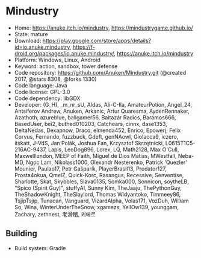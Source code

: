 # Mindustry

- Home: https://anuke.itch.io/mindustry, https://mindustrygame.github.io/
- State: mature
- Download: https://play.google.com/store/apps/details?id=io.anuke.mindustry, https://f-droid.org/packages/io.anuke.mindustry/, https://anuke.itch.io/mindustry
- Platform: Windows, Linux, Android
- Keyword: action, sandbox, tower defense
- Code repository: https://github.com/Anuken/Mindustry.git (@created 2017, @stars 8308, @forks 1330)
- Code language: Java
- Code license: GPL-3.0
- Code dependency: libGDX
- Developer: (G_H), _m_nr_sU, Aldas, Ali-C-Ila, AmateurPotion, Angel_24, Antsiferov Andrew, Anuken, Arkanic, Artur Quaresma, AydenRennaker, Azathoth, azureblue, ballgamer56, Baltazár Radics, Baramos666, BasedUser, bei2, buthed010203, Catchears, cinnx, dase1353, DeltaNedas, Dexapnow, Draco, elmenda452, Enrico, Epowerj, Felix Corvus, Fernando, fuzzbuck, Gdeft, genNAowl, GioIacca9, iczero, itskatt, J-VdS, Jan Polák, Joshua Fan, Krzysztof Skrzętnicki, L0615T1C5-216AC-9437, Lapis, LeoDog896, Lorex, LQ, Math2128, Max O'Cull, Maxwelllondon, MEEP of Faith, Miguel de Dios Matias, MWestfall, Neba-MD, Ngọc Lam, Nikolass1000, Olexandr Nesterenko, Patrick 'Quezler' Mounier, Paulao17, Petr Gašparík, PlayerBrasil13, Predator127, Prosta4okua, QmelZ, Quick-Korc, Rasangus, Recessive, Senventise, Sharlotte, Skat, Skybbles, Slava0135, Somka000, Sonnicon, soytheLB, "Spico (Spirit Guy)", stuffyAI, Sunny Kim, TheJaaju, ThePythonGuy, TheShadowKnight, TheSlaylord, Thomas Widyantoko, Timmeey86, TsjipTsjip, Tunacan, Vanguard, VizardAlpha, Volas171, VozDuh, William So, Wina, WinterUnderTheSnow, xgamezs, YellOw139, younggam, Zachary, zethnest, 老滑稽, 키에르

## Building

- Build system: Gradle
